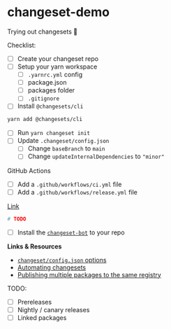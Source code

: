 # changeset-demo

Trying out changesets :eyes:

Checklist:

- [ ] Create your changeset repo
- [ ] Setup your yarn workspace
  - [ ] `.yarnrc.yml` config
  - [ ] package.json
  - [ ] packages folder
  - [ ] `.gitignore`
- [ ] Install `@changesets/cli`

```bash
yarn add @changesets/cli
```

- [ ] Run `yarn changeset init`
- [ ] Update `.changeset/config.json`
  - [ ] Change `baseBranch` to `main`
  - [ ] Change `updateInternalDependencies` to `"minor"`

GitHub Actions

- [ ] Add a `.github/workflows/ci.yml` file
- [ ] Add a `.github/workflows/release.yml` file

[Link](https://github.com/changesets/action)

```yml
# TODO
```

- [ ] Install the [`changeset-bot`](https://github.com/apps/changeset-bot) to your repo

**Links & Resources**

- [`changeset/config.json` options](https://github.com/atlassian/changesets/blob/main/docs/config-file-options.md)
- [Automating
  changesets](https://github.com/atlassian/changesets/blob/main/docs/automating-changesets.md)
- [Publishing multiple packages to the same
  registry](https://docs.github.com/en/packages/working-with-a-github-packages-registry/working-with-the-npm-registry#publishing-multiple-packages-to-the-same-repository)

TODO:

- [ ] Prereleases
- [ ] Nightly / canary releases
- [ ] Linked packages
